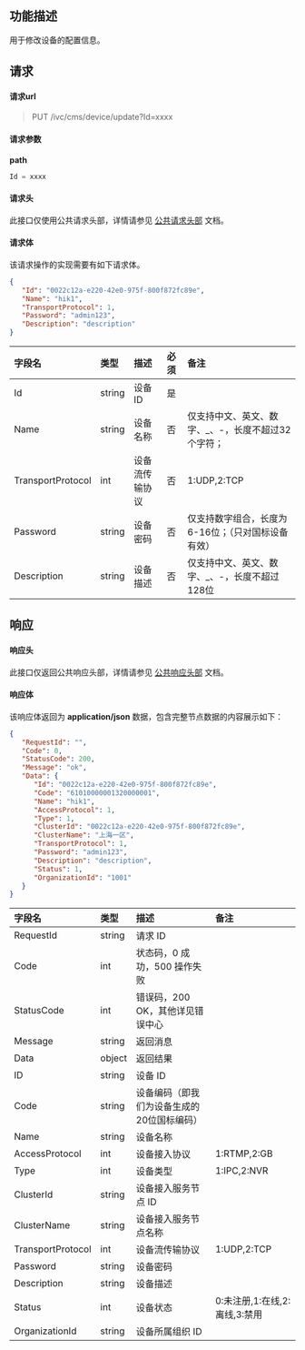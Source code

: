 ## 功能描述

用于修改设备的配置信息。

## 请求

#### 请求url

> PUT /ivc/cms/device/update?Id=xxxx

#### 请求参数

**path**

```js
Id = xxxx
```

#### 请求头

此接口仅使用公共请求头部，详情请参见 [公共请求头部](https://cloud.tencent.com/document/product/1344/50451) 文档。

#### 请求体

该请求操作的实现需要有如下请求体。

```json
{
   "Id": "0022c12a-e220-42e0-975f-800f872fc89e",
   "Name": "hik1",
   "TransportProtocol": 1,
   "Password": "admin123",
   "Description": "description"
}
```

| 字段名            | 类型   | 描述           | 必须 | 备注                                               |
| :---------------- | :----- | :------------- | :--- | :------------------------------------------------- |
| Id                | string | 设备 ID         | 是   |                                                    |
| Name              | string | 设备名称       | 否   | 仅支持中文、英文、数字、_、-，长度不超过32个字符； |
| TransportProtocol | int    | 设备流传输协议 | 否   | 1:UDP,2:TCP                                        |
| Password          | string | 设备密码       | 否   | 仅支持数字组合，长度为6-16位；（只对国标设备有效） |
| Description       | string | 设备描述       | 否   | 仅支持中文、英文、数字、_、-，长度不超过128位      |

## 响应

#### 响应头

此接口仅返回公共响应头部，详情请参见 [公共响应头部](https://cloud.tencent.com/document/product/1344/50452) 文档。

#### 响应体

该响应体返回为 **application/json** 数据，包含完整节点数据的内容展示如下：

```json
{
   "RequestId": "",
   "Code": 0,
   "StatusCode": 200,
   "Message": "ok",
   "Data": {
      "Id": "0022c12a-e220-42e0-975f-800f872fc89e",
      "Code": "61010000001320000001",
      "Name": "hik1",
      "AccessProtocol": 1,
      "Type": 1,
      "ClusterId": "0022c12a-e220-42e0-975f-800f872fc89e",
      "ClusterName": "上海一区",
      "TransportProtocol": 1,
      "Password": "admin123",
      "Description": "description",
      "Status": 1,
      "OrganizationId": "1001"
   }
}
```

| 字段名     | 类型   | 描述                             | 备注 |
| :--------- | :----- | :------------------------------- | :--- |
| RequestId  | string | 请求 ID                           |      |
| Code       | int    | 状态码，0 成功，500 操作失败     |      |
| StatusCode | int    | 错误码，200 OK，其他详见错误中心 |      |
| Message    | string | 返回消息                         |      |
| Data       | object | 返回结果                         |      |
| ID                | string | 设备 ID                                     |                               |
| Code              | string | 设备编码（即我们为设备生成的20位国标编码） |                               |
| Name              | string | 设备名称                                   |                               |
| AccessProtocol    | int    | 设备接入协议                               | 1:RTMP,2:GB                   |
| Type              | int    | 设备类型                                   | 1:IPC,2:NVR                   |
| ClusterId         | string | 设备接入服务节点 ID                         |                               |
| ClusterName       | string | 设备接入服务节点名称                       |                               |
| TransportProtocol | int    | 设备流传输协议                             | 1:UDP,2:TCP                   |
| Password          | string | 设备密码                                   |                               |
| Description       | string | 设备描述                                   |                               |
| Status            | int    | 设备状态                                   | 0:未注册,1:在线,2:离线,3:禁用 |
| OrganizationId    | string | 设备所属组织 ID                             |                               |


